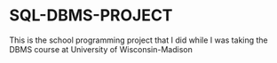 # SQL-DBMS-PROJECT
This is the school programming project that I did while I was taking the DBMS course at University of Wisconsin-Madison
